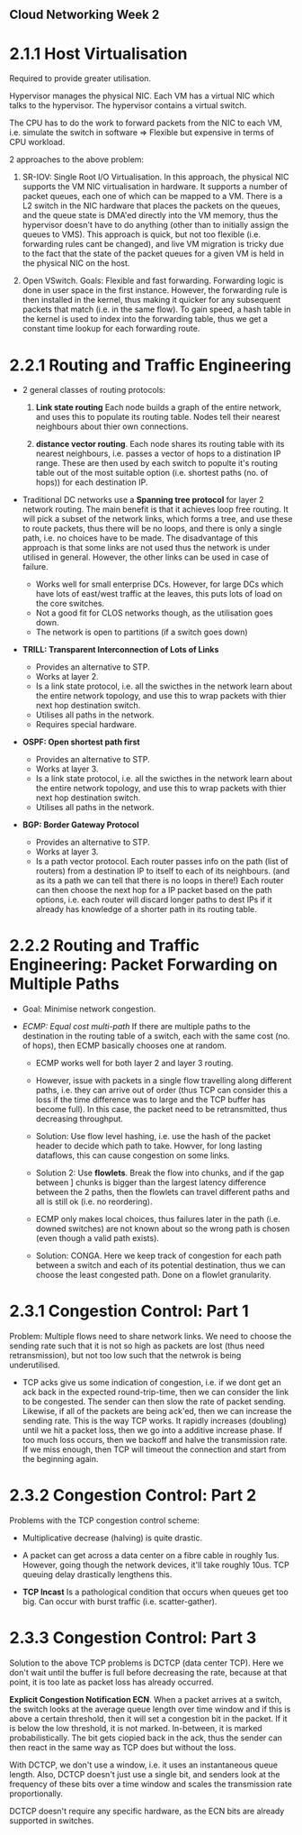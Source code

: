 ## Cloud Networking Week 2

# 2.1.1 Host Virtualisation

Required to provide greater utilisation.

Hypervisor manages the physical NIC. Each VM has a virtual NIC which talks to
the hypervisor. The hypervisor contains a virtual switch.

The CPU has to do the work to forward packets from the NIC to each VM, i.e.
simulate the switch in software => Flexible but expensive in terms of CPU
workload.

2 approaches to the above problem:

  1. SR-IOV: Single Root I/O Virtualisation.
  In this approach, the physical NIC supports the VM NIC virtualisation in hardware.
  It supports a number of packet queues, each one of which can be mapped to
  a VM. There is a L2 switch in the NIC hardware that places the packets on the queues, and
  the queue state is DMA'ed directly into the VM memory, thus the hypervisor doesn't have
  to do anything (other than to initially assign the queues to VMS). This approach is quick,
  but not too flexible (i.e. forwarding rules cant be changed), and live VM migration
  is tricky due to the fact that the state of the packet queues for a given VM is held in the
  physical NIC on the host.

  2. Open VSwitch.
  Goals: Flexible and fast forwarding.
  Forwarding logic is done in user space in the first instance. However,
  the forwarding rule is then installed in the kernel, thus making it quicker for
  any subsequent packets that match (i.e. in the same flow).
  To gain speed, a hash table in the kernel is used to index into the forwarding table,
  thus we get a constant time lookup for each forwarding route.

# 2.2.1 Routing and Traffic Engineering

- 2 general classes of routing protocols:

  1. **Link state routing**
  Each node builds a graph of the entire network, and uses this to populate its routing table.
  Nodes tell their nearest neighbours about thier own connections.

  2. **distance vector routing**. Each node shares its routing table with its nearest
  neighbours, i.e. passes a vector of hops to a distination IP range.
  These are then used by each switch to populte it's routing table out of
  the most suitable option (i.e. shortest paths (no. of hops)) for each destination IP.

- Traditional DC networks use a **Spanning tree protocol** for layer 2 network routing.
  The main benefit is that it achieves loop free routing. It will pick a subset of the network links, which forms
  a tree, and use these to route packets, thus there will be no loops, and there is only a single path, i.e.
  no choices have to be made. The disadvantage of this approach is that some links are not used
  thus the network is under utilised in general. However, the other links can be used in case of failure.

  - Works well for small enterprise DCs. However, for large DCs which have lots
  of east/west traffic at the leaves, this puts lots of load on the core switches.
  - Not a good fit for CLOS networks though, as the utilisation goes down.
  - The network is open to partitions (if a switch goes down)

- **TRILL: Transparent Interconnection of Lots of Links**
  - Provides an alternative to STP.
  - Works at layer 2.
  - Is a link state protocol, i.e. all the swicthes in the network
  learn about the entire network topology, and use this to wrap packets with
  thier next hop destination switch.
  - Utilises all paths in the network.
  - Requires special hardware.

- **OSPF: Open shortest path first**
  - Provides an alternative to STP.
  - Works at layer 3.
  - Is a link state protocol, i.e. all the swicthes in the network
  learn about the entire network topology, and use this to wrap packets with
  thier next hop destination switch.
  - Utilises all paths in the network.

- **BGP: Border Gateway Protocol**
  - Provides an alternative to STP.
  - Works at layer 3.
  - Is a path vector protocol. Each router passes info on the
  path (list of routers) from a destination IP to itself to each of its neighbours.
  (and as its a path we can tell that there is no loops in there!)
  Each router can then choose the next hop for a IP packet based on the path options,
  i.e. each router will discard longer paths to dest IPs if it already has knowledge
  of a shorter path in its routing table.

# 2.2.2 Routing and Traffic Engineering: Packet Forwarding on Multiple Paths

- Goal: Minimise network congestion.

- *ECMP: Equal cost multi-path*
  If there are multiple paths to the destination in the routing table of
  a switch, each with the same cost (no. of hops), then ECMP basically chooses
  one at random.

  - ECMP works well for both layer 2 and layer 3 routing.

  - However, issue with packets in a single flow travelling along different paths,
  i.e. they can arrive out of order (thus TCP can consider this a loss if the time
  difference was to large and the TCP buffer has become full). In this case, the
  packet need to be retransmitted, thus decreasing throughput.

  - Solution: Use flow level hashing, i.e. use the hash of the packet header
  to decide which path to take. Howver, for long lasting dataflows, this can cause
  congestion on some links.

  - Solution 2: Use **flowlets**. Break the flow into chunks, and if the gap between
] chunks is bigger than the largest latency difference between the 2 paths, then the
  flowlets can travel different paths and all is still ok (i.e. no reordering).

  - ECMP only makes local choices, thus failures later in the path (i.e. downed switches)
  are not known about so the wrong path is chosen (even though a valid path exists).

  - Solution: CONGA. Here we keep track of congestion for each path between a switch and
  each of its potential destination, thus we can choose the least congested path.
  Done on a flowlet granularity.

# 2.3.1 Congestion Control: Part 1

Problem: Multiple flows need to share network links. We need to choose the sending rate
such that it is not so high as packets are lost (thus need retransmission), but not too low
such that the netwrok is being underutilised.

- TCP acks give us some indication of congestion, i.e. if we dont get an ack back
  in the expected round-trip-time, then we can consider the link to be congested.
  The sender can then slow the rate of packet sending.
  Likewise, if all of the packets are being ack'ed, then we can increase the sending rate.
  This is the way TCP works. It rapidly increases (doubling) until we hit a packet loss,
  then we go into a additive increase phase. If too much loss occurs, then we backoff and
  halve the transmission rate. If we miss enough, then TCP will timeout the connection
  and start from the beginning again.

# 2.3.2 Congestion Control: Part 2

Problems with the TCP congestion control scheme:

- Multiplicative decrease (halving) is quite drastic.

- A packet can get across a data center on a fibre cable in roughly 1us.
  However, going though the network devices, it'll take roughly 10us.
  TCP queuing delay drastically lengthens this.

- **TCP Incast** Is a pathological condition that occurs when queues get too big.
  Can occur with burst traffic (i.e. scatter-gather).

# 2.3.3 Congestion Control: Part 3

Solution to the above TCP problems is DCTCP (data center TCP).
Here we don't wait until the buffer is full before decreasing the rate,
because at that point, it is too late as packet loss has already occurred.

**Explicit Congestion Notification ECN**. When a packet arrives at a switch,
the switch looks at the average queue length over time window and if this is
above a certain threshold, then it will set a congestion bit in the packet. If
it is below the low threshold, it is not marked. In-between, it is marked
probabilistically.  The bit gets ciopied back in the ack, thus the sender can
then react in the same way as TCP does but without the loss.

With DCTCP, we don't use a window, i.e. it uses an instantaneous queue length.
Also, DCTCP doesn't just use a single bit, and senders look at the frequency of
these bits over a time window and scales the transmission rate proportionally.

DCTCP doesn't require any specific hardware, as the ECN bits are already
supported in switches.
